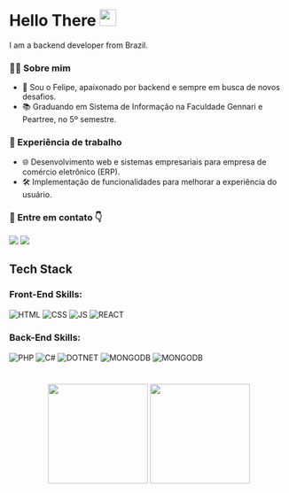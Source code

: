 # Hello There <img src="https://media.giphy.com/media/hvRJCLFzcasrR4ia7z/giphy.gif" width="30">
I am a backend developer from Brazil.

### 👨‍💻 Sobre mim
- 🚀 Sou o Felipe, apaixonado por backend e sempre em busca de novos desafios.
- 📚 Graduando em Sistema de Informação na Faculdade Gennari e Peartree, no 5º semestre.

### 🔨 Experiência de trabalho
- 🌐 Desenvolvimento web e sistemas empresariais para empresa de comércio eletrônico (ERP).
- 🛠 Implementação de funcionalidades para melhorar a experiência do usuário.

### 🔗 Entre em contato 👇
<div> 
  <a href="https://www.instagram.com/felipescolaa/" target="_blank"><img src="https://img.shields.io/badge/-Instagram-%23E4405F?style=for-the-badge&logo=instagram&logoColor=white" target="_blank"></a>
  <a href="https://www.linkedin.com/in/felipescola/" target="_blank" ><img src="https://img.shields.io/badge/-LinkedIn-%230077B5?style=for-the-badge&logo=linkedin&logoColor=white" ></a> 
</div>

## Tech Stack
### Front-End Skills:
<div>
<img align="center" alt="HTML" src="https://img.shields.io/badge/HTML5-E34F26?style=for-the-badge&logo=html5&logoColor=white">
<img align="center" alt="CSS" src="https://img.shields.io/badge/CSS3-1572B6?style=for-the-badge&logo=css3&logoColor=white">
<img align="center" alt="JS" src="https://img.shields.io/badge/JavaScript-F7DF1E?style=for-the-badge&logo=javascript&logoColor=black">
<img align="center" alt="REACT" src="https://img.shields.io/badge/React-20232A?style=for-the-badge&logo=react&logoColor=61DAFB">
</div>

### Back-End Skills:
<div>
  <img align="center" alt="PHP" src="https://img.shields.io/badge/PHP-777BB4?style=for-the-badge&logo=php&logoColor=white">
  <img align="center" alt="C#" src="https://img.shields.io/badge/C%23-239120?style=for-the-badge&logo=c-sharp&logoColor=white">
  <img align="center" alt="DOTNET" src="https://img.shields.io/badge/.NET-5C2D91?style=for-the-badge&logo=.net&logoColor=white">
  <img align="center" alt="MONGODB" src="https://img.shields.io/badge/MongoDB-%234ea94b.svg?style=for-the-badge&logo=mongodb&logoColor=white">
  <img align="center" alt="MONGODB" src="https://img.shields.io/badge/Microsoft%20SQL%20Server-CC2927?style=for-the-badge&logo=microsoft%20sql%20server&logoColor=white">
</div>

#

<div align="center">
  <img height="180em" src="https://github-readme-stats.vercel.app/api?username=felipinhoscola&theme=dracula&show_icons=true"/>
  <img height="180em" src="https://github-readme-stats.vercel.app/api/top-langs/?username=felipinhoscola&layout=compact&langs_count=7&theme=dracula"/>
</div>
